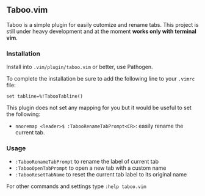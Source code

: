 ## Taboo.vim

Taboo is a simple plugin for easily cutomize and rename tabs. 
This project is still under heavy development and at the moment **works only with terminal vim**.


### Installation

 Install into `.vim/plugin/taboo.vim` or better, use Pathogen.

 To complete the installation be sure to add the following line to your `.vimrc` file:

   `set tabline=%!TabooTabline()`


 This plugin does not set any mapping for you but it would be useful to set the following: 
 
 * `nnoremap <leader>$ :TabooRenameTabPrompt<CR>`: easily rename the current tab.


### Usage

 * `:TabooRenameTabPrompt` to rename the label of current tab
 * `:TabooOpenTabPrompt` to open a new tab with a custom name
 * `:TabooResetTabName` to reset the current tab label to its original name

 For other commands and settings type `:help taboo.vim`
